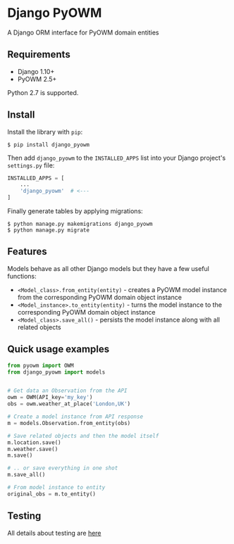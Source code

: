 # Django PyOWM

A Django ORM interface for PyOWM domain entities


## Requirements

  - Django 1.10+
  - PyOWM 2.5+

Python 2.7 is supported.


## Install

Install the library with `pip`:

```shell
$ pip install django_pyowm
```

Then add `django_pyowm` to the `INSTALLED_APPS` list into your Django project's `settings.py` file:
 
```python
INSTALLED_APPS = [
    ...
    'django_pyowm'  # <---
]
```

Finally generate tables by applying migrations:

```shell
$ python manage.py makemigrations django_pyowm
$ python manage.py migrate
```


## Features
Models behave as all other Django models but they have a few useful 
functions:

  -  `<Model_class>.from_entity(entity)` - creates a PyOWM model instance
     from the corresponding PyOWM domain object instance
  -  `<Model_instance>.to_entity(entity)` - turns the model instance to
     the corresponding PyOWM domain object instance
  - `<Model_class>.save_all()` - persists the model instance along with all related objects

## Quick usage examples

```python
from pyowm import OWM
from django_pyowm import models


# Get data an Observation from the API 
owm = OWM(API_key='my_key')
obs = owm.weather_at_place('London,UK')

# Create a model instance from API response
m = models.Observation.from_entity(obs)

# Save related objects and then the model itself
m.location.save()
m.weather.save()
m.save()

# .. or save everything in one shot
m.save_all()

# From model instance to entity
original_obs = m.to_entity()
```

## Testing
All details about testing are [here](https://github.com/csparpa/django-pyowm/wiki/Testing)
